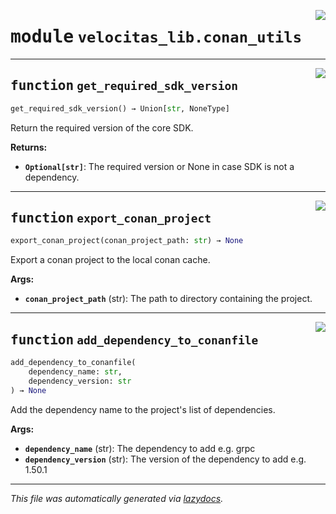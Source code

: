 <!-- markdownlint-disable -->

<a href="../velocitas_lib/conan_utils.py#L0"><img align="right" style="float:right;" src="https://img.shields.io/badge/-source-cccccc?style=flat-square"></a>

# <kbd>module</kbd> `velocitas_lib.conan_utils`





---

<a href="../velocitas_lib/conan_utils.py#L22"><img align="right" style="float:right;" src="https://img.shields.io/badge/-source-cccccc?style=flat-square"></a>

## <kbd>function</kbd> `get_required_sdk_version`

```python
get_required_sdk_version() → Union[str, NoneType]
```

Return the required version of the core SDK. 



**Returns:**
 
 - <b>`Optional[str]`</b>:  The required version or None in case SDK is not a dependency. 


---

<a href="../velocitas_lib/conan_utils.py#L39"><img align="right" style="float:right;" src="https://img.shields.io/badge/-source-cccccc?style=flat-square"></a>

## <kbd>function</kbd> `export_conan_project`

```python
export_conan_project(conan_project_path: str) → None
```

Export a conan project to the local conan cache. 



**Args:**
 
 - <b>`conan_project_path`</b> (str):  The path to directory containing the project. 


---

<a href="../velocitas_lib/conan_utils.py#L98"><img align="right" style="float:right;" src="https://img.shields.io/badge/-source-cccccc?style=flat-square"></a>

## <kbd>function</kbd> `add_dependency_to_conanfile`

```python
add_dependency_to_conanfile(
    dependency_name: str,
    dependency_version: str
) → None
```

Add the dependency name to the project's list of dependencies. 



**Args:**
 
 - <b>`dependency_name`</b> (str):  The dependency to add e.g. grpc 
 - <b>`dependency_version`</b> (str):  The version of the dependency to add e.g. 1.50.1 




---

_This file was automatically generated via [lazydocs](https://github.com/ml-tooling/lazydocs)._
